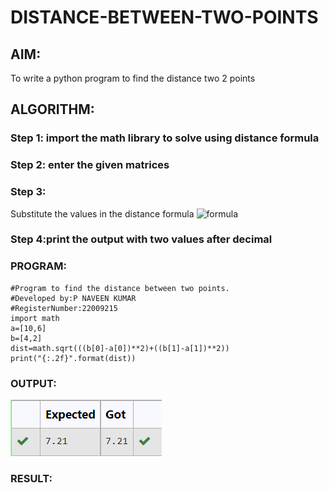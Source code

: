 # DISTANCE-BETWEEN-TWO-POINTS

## AIM:
To write a python program to find the distance two 2 points
## ALGORITHM:
### Step 1: import the math library to solve using distance formula
### Step 2: enter the given matrices
### Step 3: 
Substitute the values in the distance formula  ![formula](/formula.jpg)
### Step 4:print the output with two values after decimal 
 
### PROGRAM:
```
#Program to find the distance between two points.
#Developed by:P NAVEEN KUMAR
#RegisterNumber:22009215
import math
a=[10,6]
b=[4,2]
dist=math.sqrt(((b[0]-a[0])**2)+((b[1]-a[1])**2))
print("{:.2f}".format(dist))
```
  
### OUTPUT:
![circulate](/output3.png)


### RESULT:
